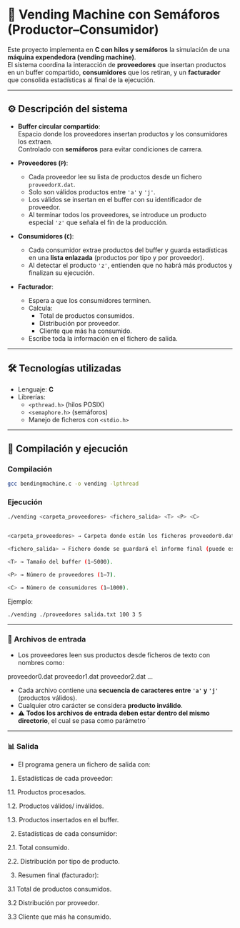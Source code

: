 # 🥤 Vending Machine con Semáforos (Productor–Consumidor)

Este proyecto implementa en **C con hilos y semáforos** la simulación de una **máquina expendedora (vending machine)**.  
El sistema coordina la interacción de **proveedores** que insertan productos en un buffer compartido, **consumidores** que los retiran, y un **facturador** que consolida estadísticas al final de la ejecución.

---

## ⚙️ Descripción del sistema

- **Buffer circular compartido**:  
  Espacio donde los proveedores insertan productos y los consumidores los extraen.  
  Controlado con **semáforos** para evitar condiciones de carrera.

- **Proveedores (`P`)**:  
  - Cada proveedor lee su lista de productos desde un fichero `proveedorX.dat`.  
  - Solo son válidos productos entre `'a'` y `'j'`.  
  - Los válidos se insertan en el buffer con su identificador de proveedor.  
  - Al terminar todos los proveedores, se introduce un producto especial `'z'` que señala el fin de la producción.

- **Consumidores (`C`)**:  
  - Cada consumidor extrae productos del buffer y guarda estadísticas en una **lista enlazada** (productos por tipo y por proveedor).  
  - Al detectar el producto `'z'`, entienden que no habrá más productos y finalizan su ejecución.  

- **Facturador**:  
  - Espera a que los consumidores terminen.  
  - Calcula:  
    - Total de productos consumidos.  
    - Distribución por proveedor.  
    - Cliente que más ha consumido.  
  - Escribe toda la información en el fichero de salida.  

---

## 🛠️ Tecnologías utilizadas
- Lenguaje: **C**  
- Librerías:  
  - `<pthread.h>` (hilos POSIX)  
  - `<semaphore.h>` (semáforos)  
  - Manejo de ficheros con `<stdio.h>`  

---

## 🚀 Compilación y ejecución

### Compilación
```bash
gcc bendingmachine.c -o vending -lpthread
```
### Ejecución
```bash
./vending <carpeta_proveedores> <fichero_salida> <T> <P> <C>


<carpeta_proveedores> → Carpeta donde están los ficheros proveedor0.dat, proveedor1.dat, etc.

<fichero_salida> → Fichero donde se guardará el informe final (puede estar previamente creado o no, pero en caso de estar creado se borrará los datos que este contenga).

<T> → Tamaño del buffer (1–5000).

<P> → Número de proveedores (1–7).

<C> → Número de consumidores (1–1000).
```
Ejemplo:
```bash
./vending ./proveedores salida.txt 100 3 5
```
--- 

### 📂 Archivos de entrada

- Los proveedores leen sus productos desde ficheros de texto con nombres como:

proveedor0.dat
proveedor1.dat
proveedor2.dat
...

- Cada archivo contiene una **secuencia de caracteres entre `'a'` y `'j'`** (productos válidos).  
- Cualquier otro carácter se considera **producto inválido**.  
- ⚠️ **Todos los archivos de entrada deben estar dentro del mismo directorio**, el cual se pasa como parámetro `

---

### 📊 Salida

- El programa genera un fichero de salida con:
1. Estadísticas de cada proveedor:

1.1. Productos procesados.

1.2. Productos válidos/ inválidos.

1.3. Productos insertados en el buffer.

2. Estadísticas de cada consumidor:

2.1. Total consumido.

2.2. Distribución por tipo de producto.

3. Resumen final (facturador):

3.1 Total de productos consumidos.

3.2 Distribución por proveedor.

3.3 Cliente que más ha consumido.
